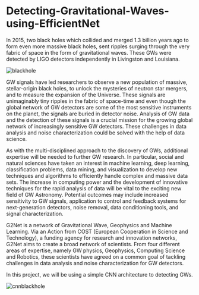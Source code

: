 # Detecting-Gravitational-Waves-using-EfficientNet

In 2015, two black holes which collided and merged 1.3 billion years ago to form even more massive black holes, sent ripples surging through the very fabric of space in the form of gravitational waves. These GWs were detected by LIGO detectors independently in Livingston and Louisiana.


![blackhole](https://github.com/madarshb19/Detecting-Gravitational-Waves-using-EfficientNet/assets/70708225/c1229eaf-2b5b-4802-b2d5-c090351c3b62)

GW signals have led researchers to observe a new population of massive, stellar-origin black holes, to unlock the mysteries of neutron star mergers, and to measure the expansion of the Universe. These signals are unimaginably tiny ripples in the fabric of space-time and even though the global network of GW detectors are some of the most sensitive instruments on the planet, the signals are buried in detector noise. Analysis of GW data and the detection of these signals is a crucial mission for the growing global network of increasingly sensitive GW detectors. These challenges in data analysis and noise characterization could be solved with the help of data science.

As with the multi-disciplined approach to the discovery of GWs, additional expertise will be needed to further GW research. In particular, social and natural sciences have taken an interest in machine learning, deep learning, classification problems, data mining, and visualization to develop new techniques and algorithms to efficiently handle complex and massive data sets. The increase in computing power and the development of innovative techniques for the rapid analysis of data will be vital to the exciting new field of GW Astronomy. Potential outcomes may include increased sensitivity to GW signals, application to control and feedback systems for next-generation detectors, noise removal, data conditioning tools, and signal characterization.

G2Net is a network of Gravitational Wave, Geophysics and Machine Learning. Via an Action from COST (European Cooperation in Science and Technology), a funding agency for research and innovation networks, G2Net aims to create a broad network of scientists. From four different areas of expertise, namely GW physics, Geophysics, Computing Science and Robotics, these scientists have agreed on a common goal of tackling challenges in data analysis and noise characterization for GW detectors.

In this project, we will be using a simple CNN architecture to detecting GWs.

![cnnblackhole](https://github.com/madarshb19/Detecting-Gravitational-Waves-using-EfficientNet/assets/70708225/3ec4c53a-c1e0-4607-acb7-cc1fa8bd2d2a)
